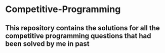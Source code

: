 # Competitive-Programming
## This repository contains the solutions for all the competitive programming questions that had been solved by me in past